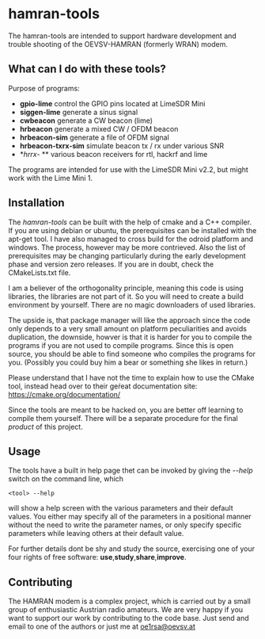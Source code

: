 <!--
SPDX-FileCopyrightText: 2023 Roland Schwarz <roland.schwarz@blackspace.at>

SPDX-License-Identifier: CC-BY-3.0
-->

hamran-tools
============

The hamran-tools are intended to support hardware development and trouble
shooting of the OEVSV-HAMRAN (formerly WRAN) modem.

What can I do with these tools?
-------------------------------

Purpose of programs:

* **gpio-lime**    control the GPIO pins located at LimeSDR Mini
* **siggen-lime**  generate a sinus signal
* **cwbeacon**     generate a CW beacon (lime)
* **hrbeacon**     generate a mixed CW / OFDM beacon
* **hrbeacon-sim** generate a file of OFDM signal
* **hrbeacon-txrx-sim** simulate beacon tx / rx under various SNR
* **hrrx-* **      various beacon receivers for rtl, hackrf and lime

The programs are intended for use with the LimeSDR Mini v2.2, 
but might work with the Lime Mini 1.

Installation
------------

The *hamran-tools* can be built with the help of cmake and a C++ compiler. If
you are using debian or ubuntu, the prerequisites can be installed with the
apt-get tool. I have also managed to cross build for the odroid platform and
windows. The process, however may be more contrieved. Also the list of 
prerequisites may be changing particularly during the early development phase
and version zero releases. If you are in doubt, check the CMakeLists.txt file.

I am a believer of the orthogonality principle, meaning this code is using 
libraries, the libraries are not part of it. So you will need to create a
build environment by yourself. There are no magic downloaders of used libraries.

The upside is, that package manager will like the approach since the code only
depends to a very small amount on platform peculiarities and avoids duplication,
the downside, howver is that it is harder for you to compile the programs if you
are not used to compile programs. Since this is open source, you should be able
to find someone who compiles the programs for you. (Possibly you could buy him a
bear or something she likes in return.) 

Please understand that I have not the time to explain how to use the CMake tool,
instead head over to their geŕeat documentation site: 
https://cmake.org/documentation/

Since the tools are meant to be hacked on, you are better off learning to
compile them yourself. There will be a separate procedure for the final 
*product* of this project.

Usage
-----

The tools have a built in help page thet can be invoked by giving the *--help* 
switch on the command line, which

    <tool> --help

will show a help screen with the various parameters and their default values.
You either may specify all of the parameters in a positional manner without
the need to write the parameter names, or only specify specific parameters
while leaving others at their default value.

For further details dont be shy and study the source, exercising one of your
four rights of free software: **use**,**study**,**share**,**improve**.

Contributing
------------

The HAMRAN modem is a complex project, which is carried out by a small group of
enthusiastic Austrian radio amateurs. We are very happy if you want to
support our work by contributing to the code base. Just send and email to one
of the authors or just me at oe1rsa@oevsv.at

